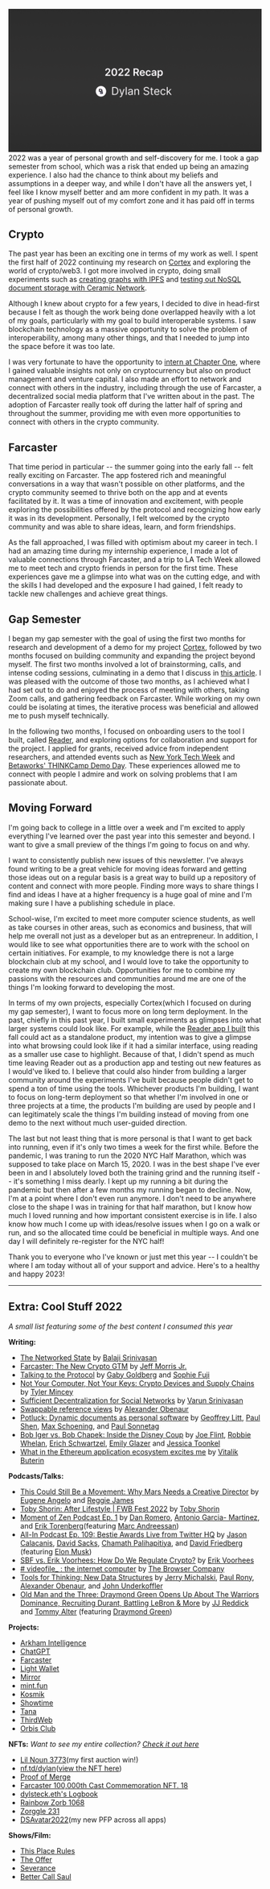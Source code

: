 ![2022 Recap](Media/2022Recap.png)
2022 was a year of personal growth and self-discovery for me. I took a gap semester from school, which was a risk that ended up being an amazing experience. I also had the chance to think about my beliefs and assumptions in a deeper way, and while I don't have all the answers yet, I feel like I know myself better and am more confident in my path. It was a year of pushing myself out of my comfort zone and it has paid off in terms of personal growth.

## Crypto 

The past year has been an exciting one in terms of my work as well. I spent the first half of 2022 continuing my research on [Cortex](https://twitter.com/withcortex) and exploring the world of crypto/web3. I got more involved in crypto, doing small experiments such as [creating graphs with IPFS](https://twitter.com/Dylan_Steck/status/1529177361484161024) and [testing out NoSQL document storage with Ceramic Network](https://twitter.com/Dylan_Steck/status/1544353815406604288).

Although I knew about crypto for a few years, I decided to dive in head-first because I felt as though the work being done overlapped heavily with a lot of my goals, particularly with my goal to build interoperable systems. I saw blockchain technology as a massive opportunity to solve the problem of interoperability, among many other things, and that I needed to jump into the space before it was too late.

I was very fortunate to have the opportunity to [intern at Chapter One](https://mirror.xyz/dylsteck.eth/zhzGXZkLL5bhrdexQPN2f_Vj7wydgSle0OZA6edMrvo), where I gained valuable insights not only on cryptocurrency but also on product management and venture capital.  I also made an effort to network and connect with others in the industry, including through the use of Farcaster, a decentralized social media platform that I've written about in the past. The adoption of Farcaster really took off during the latter half of spring and throughout the summer, providing me with even more opportunities to connect with others in the crypto community.

## Farcaster

That time period in particular -- the summer going into the early fall -- felt really exciting on Farcaster. The app fostered rich and meaningful conversations in a way that wasn't possible on other platforms, and the crypto community seemed to thrive both on the app and at events facilitated by it. It was a time of innovation and excitement, with people exploring the possibilities offered by the protocol and recognizing how early it was in its development. Personally, I felt welcomed by the crypto community and was able to share ideas, learn, and form friendships.

As the fall approached, I was filled with optimism about my career in tech. I had an amazing time during my internship experience, I made a lot of valuable connections through Farcaster, and a trip to LA Tech Week allowed me to meet tech and crypto friends in person for the first time. These experiences gave me a glimpse into what was on the cutting edge, and with the skills I had developed and the exposure I had gained, I felt ready to tackle new challenges and achieve great things.

## Gap Semester

I began my gap semester with the goal of using the first two months for research and development of a demo for my project [Cortex](https://twitter.com/withcortex), followed by two months focused on building community and expanding the project beyond myself. The first two months involved a lot of brainstorming, calls, and intense coding sessions, culminating in a demo that I discuss in [this article](https://dylsteck.substack.com/p/going-down-the-rabbit-hole). I was pleased with the outcome of those two months, as I achieved what I had set out to do and enjoyed the process of meeting with others, taking Zoom calls, and gathering feedback on Farcaster. While working on my own could be isolating at times, the iterative process was beneficial and allowed me to push myself technically.

In the following two months, I focused on onboarding users to the tool I built, called [Reader](https://twitter.com/Dylan_Steck/status/1587161073894899718), and exploring options for collaboration and support for the project. I applied for grants, received advice from independent researchers, and attended events such as [New York Tech Week](https://nyctechweek.xyz/) and [Betaworks' THINKCamp Demo Day](https://www.betaworks.com/thinkcamp-demo-day). These experiences allowed me to connect with people I admire and work on solving problems that I am passionate about.

## Moving Forward 

I'm going back to college in a little over a week and I'm excited to apply everything I've learned over the past year into this semester and beyond. I want to give a small preview of the things I'm going to focus on and why.

I want to consistently publish new issues of this newsletter. I've always found writing to be a great vehicle for moving ideas forward and getting those ideas out on a regular basis is a great way to build up a repository of content and connect with more people. Finding more ways to share things I find and ideas I have at a higher frequency is a huge goal of mine and I'm making sure I have a publishing schedule in place. 

School-wise, I'm excited to meet more computer science students, as well as take courses in other areas, such as economics and business, that will help me overall not just as a developer but as an entrepreneur. In addition, I would like to see what opportunities there are to work with the school on certain initiatives. For example, to my knowledge there is not a large blockchain club at my school, and I would love to take the opportunity to create my own blockchain club. Opportunities for me to combine my passions with the resources and communities around me are one of the things I'm looking forward to developing the most. 

In terms of my own projects, especially Cortex(which I focused on during my gap semester), I want to focus more on long term deployment. In the past, chiefly in this past year, I built small experiments as glimpses into what larger systems could look like. For example, while the [Reader app I built](https://twitter.com/Dylan_Steck/status/1587161073894899718) this fall could act as a standalone product, my intention was to give a glimpse into what browsing could look like if it had a similar interface, using reading as a smaller use case to highlight. Because of that, I didn't spend as much time leaving Reader out as a production app and testing out new features as I would've liked to. I believe that could also hinder from building a larger community around the experiments I've built because people didn't get to spend a ton of time using the tools. Whichever products I'm building, I want to focus on long-term deployment so that whether I'm involved in one or three projects at a time, the products I'm building are used by people and I can legitimately scale the things I'm building instead of moving from one demo to the next without much user-guided direction.       

The last but not least thing that is more personal is that I want to get back into running, even if it's only two times a week for the first while. Before the pandemic, I was traning to run the 2020 NYC Half Marathon, which was supposed to take place on March 15, 2020. I was in the best shape I've ever been in and I absolutely loved both the training grind and the running itself -- it's something I miss dearly. I kept up my running a bit during the pandemic but then after a few months my running began to decline. Now, I'm at a point where I don't even run anymore. I don't need to be anywhere close to the shape I was in training for that half marathon, but I know how much I loved running and how important consistent exercise is in life. I also know how much I come up with ideas/resolve issues when I go on a walk or run, and so the allocated time could be beneficial in multiple ways. And one day I will definitely re-register for the NYC half!

Thank you to everyone who I've known or just met this year -- I couldn't be where I am today without all of your support and advice. Here's to a healthy and happy 2023!

-------------------------------------------- 

## Extra: Cool Stuff 2022
*A small list featuring some of the best content I consumed this year*

**Writing:**
- [The Networked State](https://thenetworkstate.com/) by [Balaji Srinivasan](https://twitter.com/balajis)
- [Farcaster: The New Crypto GTM](https://mirror.xyz/chapterone.eth/draomab8h_jRUhTBqGv2FdoKhWx7t1yK90VkY2M3xfk) by [Jeff Morris Jr.](https://twitter.com/JMJ)
- [Talking to the Protocol](https://tcg.mirror.xyz/CCtokn_XR9yqGhL3OIKM4u8IxaVO0V0fmRxH-G5yWs8) by [Gaby Goldberg](https://twitter.com/gaby_goldberg) and [Sophie Fuji](https://twitter.com/sophfuji)
- [Not Your Computer, Not Your Keys: Crypto Devices and Supply Chains](https://mirror.xyz/baukunst.eth/f-ZWa48dveU-SBi3PGu0dkpz3bV2dvNV5cCJ9JZfzJ8) by [Tyler Mincey](https://twitter.com/tmincey)
- [Sufficient Decentralization for Social Networks](https://www.varunsrinivasan.com/2022/01/11/sufficient-decentralization-for-social-networks) by [Varun Srinivasan](https://twitter.com/varunsrin)
- [Swappable reference views](https://alexanderobenauer.com/labnotes/033/) by [Alexander Obenaur](https://twitter.com/alexobenauer)
- [Potluck: Dynamic documents as personal software](https://www.inkandswitch.com/potluck/) by [Geoffrey Litt](https://twitter.com/geoffreylitt), [Paul Shen](https://twitter.com/_paulshen), [Max Schoening](https://twitter.com/mschoening), and [Paul Sonnetag](https://twitter.com/paulsonnentag)
- [Bob Iger vs. Bob Chapek: Inside the Disney Coup](https://www.wsj.com/articles/bob-iger-bob-chapek-disney-coup-11671236928) by [Joe Flint](https://twitter.com/JBFlint), [Robbie Whelan](https://twitter.com/RWhelanWSJ), [Erich Schwartzel](https://twitter.com/erichschwartzel), [Emily Glazer](https://twitter.com/EmilyGlazer) and [Jessica Toonkel](https://twitter.com/jtoonkel)
- [What in the Ethereum application ecosystem excites me](https://vitalik.eth.limo/general/2022/12/05/excited.html) by [Vitalik Buterin](https://twitter.com/VitalikButerin)

**Podcasts/Talks:**
- [This Could Still Be a Movement: Why Mars Needs a Creative Director](https://www.youtube.com/watch?v=2NP5A3I2stA) by [Eugene Angelo](https://twitter.com/angelofuture) and [Reggie James](https://twitter.com/HipCityReg)
- [Toby Shorin: After Lifestyle | FWB Fest 2022](https://www.youtube.com/watch?v=iK3oK50AFlg) by [Toby Shorin](https://twitter.com/tobyshorin)
- [Moment of Zen Podcast Ep. 1](https://www.youtube.com/watch?v=GWIM-F0e144) by [Dan Romero](https://twitter.com/dwr), [Antonio Garcia- Martinez](https://twitter.com/antoniogm), and [Erik Torenberg](https://twitter.com/eriktorenberg)(featuring [Marc Andreessan](https://twitter.com/pmarca))
- [All-In Podcast Ep. 109: Bestie Awards Live from Twitter HQ](https://www.youtube.com/watch?v=HE5CTKqWEV0&t=18s) by [Jason Calacanis](https://twitter.com/jason), [David Sacks](https://twitter.com/davidsacks), [Chamath Palihapitiya](https://twitter.com/chamath), and [David Friedberg](https://twitter.com/friedberg) (featuring [Elon Musk](https://twitter.com/elonmusk))
- [SBF vs. Erik Voorhees: How Do We Regulate Crypto?](https://www.youtube.com/watch?v=Ytaa_5liwMA) by [Erik Voorhees](https://twitter.com/ErikVoorhees)
- [# videofile_ : the internet computer](https://www.youtube.com/watch?v=v0160IirdL4) by [The Browser Company](https://twitter.com/browsercompany)
- [Tools for Thinking: New Data Structures](https://podcasts.apple.com/us/podcast/new-data-structures/id1648557332?i=1000585131170) by [Jerry Michalski](https://twitter.com/jerrymichalski), [Paul Rony](https://twitter.com/Paul_Rony), [Alexander Obenaur](https://twitter.com/alexobenauer), and [John Underkoffler](https://twitter.com/john_under)
- [Old Man and the Three: Draymond Green Opens Up About The Warriors Dominance, Recruiting Durant, Battling LeBron & More](https://www.youtube.com/watch?v=zimngZdtUNg) by [JJ Reddick](https://twitter.com/jj_redick) and [Tommy Alter](https://twitter.com/talter) (featuring [Draymond Green](https://twitter.com/Money23Green))

**Projects:**
- [Arkham Intelligence](https://www.arkhamintelligence.com/)
- [ChatGPT](https://chat.openai.com)
- [Farcaster](https://farcaster.xyz)
- [Light Wallet](https://wallet.light.so/)
- [Mirror](https://mirror.xyz)
- [mint.fun](https://mint.fun)
- [Kosmik](https://kosmik.app/)
- [Showtime](https://showtime.xyz)
- [Tana](https://tana.inc)
- [ThirdWeb](https://thirdweb.com)
- [Orbis Club](https://orbis.club)

**NFTs:**
*Want to see my entire collection? [Check it out here](https://gallery.so/dylsteck)*
- [Lil Noun 3773](https://opensea.io/assets/ethereum/0x4b10701bfd7bfedc47d50562b76b436fbb5bdb3b/3773)(my first auction win!)
- [nf.td/dylan](https://nf.td/dylan)([view the NFT here](https://opensea.io/assets/ethereum/0xad08067c7d3d3dbc14a9df8d671ff2565fc5a1ae/117))
- [Proof of Merge](https://opensea.io/assets/ethereum/0xf4dd946d1406e215a87029db56c69e1bcf3e1773/1)
- [Farcaster 100,000th Cast Commemoration NFT. 18](https://opensea.io/assets/ethereum/0x6131dd17fd40e46bda0cb63d658311eea9318d3f/18)
- [dylsteck.eth's Logbook](https://opensea.io/assets/ethereum/0xb2f798cf3e79ef1e2906f16a692d58da8d7ad268/4)
- [Rainbow Zorb 1068](https://opensea.io/assets/ethereum/0x7492e30d60d96c58ed0f0dc2fe536098c620c4c0/1068)
- [Zorggle 231](https://opensea.io/assets/ethereum/0x9ba596da06da0bf9105e58a792b455b7f9b15c70/231)
- [DSAvatar2022](https://opensea.io/assets/ethereum/0x9ad82a39cd65ef38eb7fd7338fe710b13ccb3725/17)(my new PFP across all apps)

**Shows/Film:**
- [This Place Rules](https://www.imdb.com/title/tt23950956/)
- [The Offer](https://www.imdb.com/title/tt13111040/)
- [Severance](https://www.imdb.com/title/tt11280740/)
- [Better Call Saul](https://www.imdb.com/title/tt3032476/)
